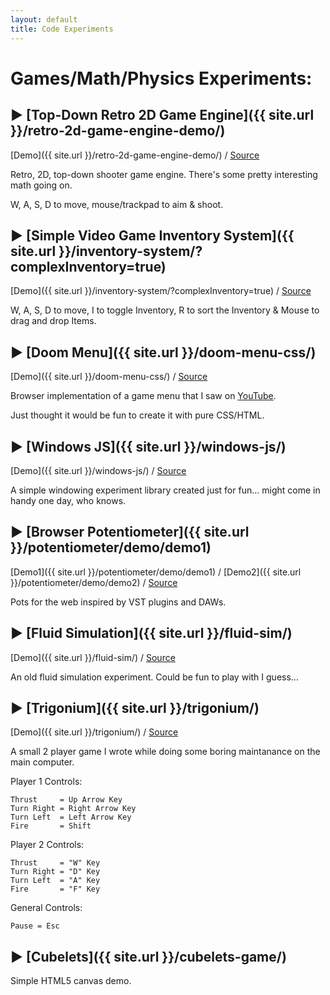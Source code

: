 ```yaml
---
layout: default
title: Code Experiments
---
```


<h1 class="owner-name">Games/Math/Physics Experiments:</h1>

## ▶ [Top-Down Retro 2D Game Engine]({{ site.url }}/retro-2d-game-engine-demo/)

[Demo]({{ site.url }}/retro-2d-game-engine-demo/) / [Source](https://github.com/DimiTech/retro-2d-game-engine)

Retro, 2D, top-down shooter game engine.
There's some pretty interesting math going on.

W, A, S, D to move, mouse/trackpad to aim & shoot.

## ▶ [Simple Video Game Inventory System]({{ site.url }}/inventory-system/?complexInventory=true)

[Demo]({{ site.url }}/inventory-system/?complexInventory=true) / [Source](https://github.com/DimiTech/inventory-system)

W, A, S, D to move, I to toggle Inventory, R to sort the Inventory & Mouse to drag and drop Items.

## ▶ [Doom Menu]({{ site.url }}/doom-menu-css/)

[Demo]({{ site.url }}/doom-menu-css/) / [Source](https://github.com/DimiTech/doom-menu-css)

Browser implementation of a game menu that I saw on [YouTube](https://www.youtube.com/watch?v=LMvXxyjWfIE).

Just thought it would be fun to create it with pure CSS/HTML.

## ▶ [Windows JS]({{ site.url }}/windows-js/)

[Demo]({{ site.url }}/windows-js/) / [Source](https://github.com/DimiTech/windows-js)

A simple windowing experiment library created just for fun... might come in handy one day, who knows.

## ▶ [Browser Potentiometer]({{ site.url }}/potentiometer/demo/demo1)

[Demo1]({{ site.url }}/potentiometer/demo/demo1) / [Demo2]({{ site.url }}/potentiometer/demo/demo2) / [Source](https://github.com/DimiTech/potentiometer)

Pots for the web inspired by VST plugins and DAWs.

## ▶ [Fluid Simulation]({{ site.url }}/fluid-sim/)

[Demo]({{ site.url }}/fluid-sim/) / [Source](https://github.com/DimiTech/fluid-sim)

An old fluid simulation experiment. Could be fun to play with I guess...

## ▶ [Trigonium]({{ site.url }}/trigonium/)

[Demo]({{ site.url }}/trigonium/) / [Source](https://github.com/DimiTech/trigonium)

A small 2 player game I wrote while doing some boring maintanance on the main computer.

Player 1 Controls:

```
Thrust     = Up Arrow Key
Turn Right = Right Arrow Key
Turn Left  = Left Arrow Key
Fire       = Shift
```

Player 2 Controls:

```
Thrust     = "W" Key
Turn Right = "D" Key
Turn Left  = "A" Key
Fire       = "F" Key
```

General Controls:

```
Pause = Esc
```

## ▶ [Cubelets]({{ site.url }}/cubelets-game/)

Simple HTML5 canvas demo.
